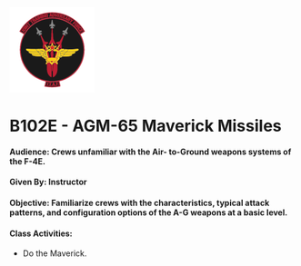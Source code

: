 ![JTAF Logo](../img/Logo.png)

# B102E - AGM-65 Maverick Missiles

#### Audience: Crews unfamiliar with the Air- to-Ground weapons systems of the F-4E.
#### Given By: Instructor
#### Objective: Familiarize crews with the characteristics, typical attack patterns, and configuration options of the A-G weapons at a basic level.

#### Class Activities:

* Do the Maverick.
